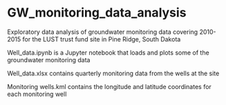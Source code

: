 # GW_monitoring_data_analysis
Exploratory data analysis of groundwater monitoring data covering 2010-2015 for the LUST trust fund site in Pine Ridge, South Dakota

Well_data.ipynb is a Jupyter notebook that loads and plots some of the groundwater monitoring data

Well_data.xlsx contains quarterly monitoring data from the wells at the site

Monitoring wells.kml contains the longitude and latitude coordinates for each monitoring well



